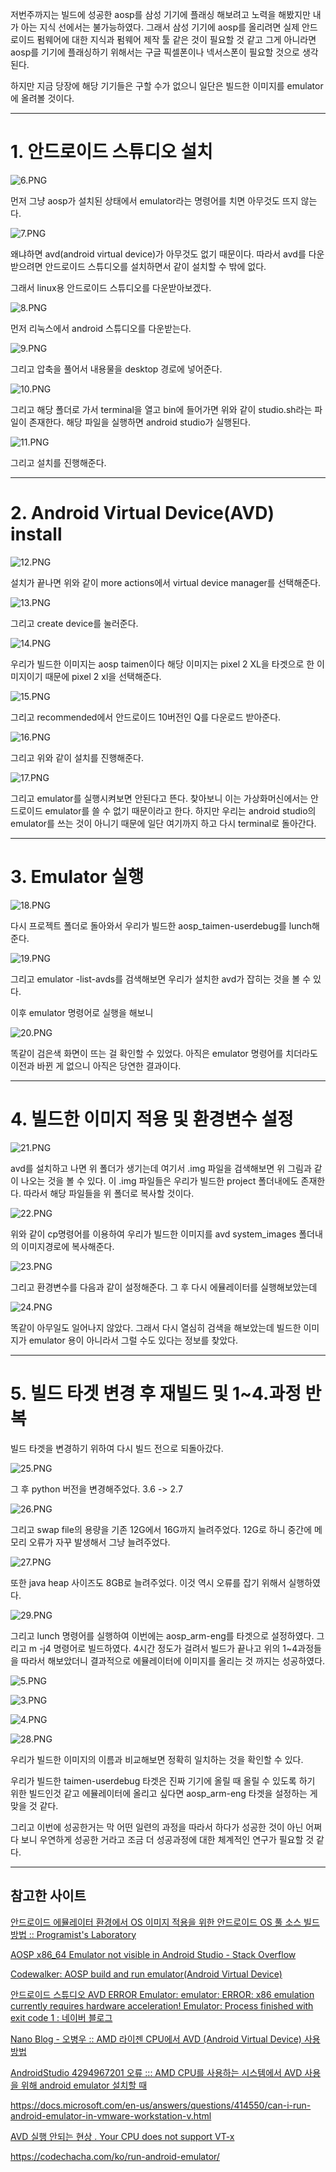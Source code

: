 저번주까지는 빌드에 성공한 aosp를 삼성 기기에 플래싱 해보려고 노력을 해봤지만 내가 아는 지식 선에서는 불가능하였다. 그래서 삼성 기기에 aosp를 올리려면 실제 안드로이드 펌웨어에 대한 지식과 펌웨어 제작 툴 같은 것이 필요할 것 같고 그게 아니라면 aosp를 기기에 플래싱하기 위해서는 구글 픽셀폰이나 넥서스폰이 필요할 것으로 생각된다.

하지만 지금 당장에 해당 기기들은 구할 수가 없으니 일단은 빌드한 이미지를 emulator에 올려볼 것이다.

---

# 1. 안드로이드 스튜디오 설치

![6.PNG](/assets/images/5/6.PNG)

먼저 그냥 aosp가 설치된 상태에서 emulator라는 명령어를 치면 아무것도 뜨지 않는다. 

![7.PNG](/assets/images/5/7.PNG)

왜냐하면 avd(android virtual device)가 아무것도 없기 때문이다. 따라서 avd를 다운받으려면 안드로이드 스튜디오를 설치하면서 같이 설치할 수 밖에 없다.

그래서 linux용 안드로이드 스튜디오를 다운받아보겠다.

![8.PNG](/assets/images/5/8.PNG)

먼저 리눅스에서 android 스튜디오를 다운받는다.

![9.PNG](/assets/images/5/9.PNG)

그리고 압축을 풀어서 내용물을 desktop 경로에 넣어준다.

![10.PNG](/assets/images/5/10.PNG)

그리고 해당 폴더로 가서 terminal을 열고 bin에 들어가면 위와 같이 studio.sh라는 파일이 존재한다. 해당 파일을 실행하면 android studio가 실행된다.

![11.PNG](/assets/images/5/11.PNG)

그리고 설치를 진행해준다.

---

# 2. Android Virtual Device(AVD) install

![12.PNG](/assets/images/5/12.PNG)

설치가 끝나면 위와 같이 more actions에서 virtual device manager를 선택해준다.

![13.PNG](/assets/images/5/13.PNG)

그리고 create device를 눌러준다.

![14.PNG](/assets/images/5/14.PNG)

우리가 빌드한 이미지는 aosp taimen이다 해당 이미지는 pixel 2 XL을 타겟으로 한 이미지이기 때문에 pixel 2 xl을 선택해준다.

![15.PNG](/assets/images/5/15.PNG)

그리고 recommended에서 안드로이드 10버전인 Q를 다운로드 받아준다.

![16.PNG](/assets/images/5/16.PNG)

그리고 위와 같이 설치를 진행해준다.

![17.PNG](/assets/images/5/17.PNG)

그리고 emulator를 실행시켜보면 안된다고 뜬다. 찾아보니 이는 가상화머신에서는 안드로이드 emulator를 쓸 수 없기 때문이라고 한다. 하지만 우리는 android studio의 emulator를 쓰는 것이 아니기 때문에 일단 여기까지 하고 다시 terminal로 돌아간다.

---

# 3. Emulator 실행

![18.PNG](/assets/images/5/18.PNG)

다시 프로젝트 폴더로 돌아와서 우리가 빌드한 aosp_taimen-userdebug를 lunch해준다.

![19.PNG](/assets/images/5/19.PNG)

그리고 emulator -list-avds를 검색해보면 우리가 설치한 avd가 잡히는 것을 볼 수 있다.

이후 emulator 명령어로 실행을 해보니

![20.PNG](/assets/images/5/20.PNG)

똑같이 검은색 화면이 뜨는 걸 확인할 수 있었다. 아직은 emulator 명령어를 치더라도 이전과 바뀐 게 없으니 아직은 당연한 결과이다.

---

# 4. 빌드한 이미지 적용 및 환경변수 설정

![21.PNG](/assets/images/5/21.PNG)

avd를 설치하고 나면 위 폴더가 생기는데 여기서 .img 파일을 검색해보면 위 그림과 같이 나오는 것을 볼 수 있다. 이 .img 파일들은 우리가 빌드한 project 폴더내에도 존재한다. 따라서 해당 파일들을 위 폴더로 복사할 것이다.

![22.PNG](/assets/images/5/22.PNG)

위와 같이 cp명령어를 이용하여 우리가 빌드한 이미지를 avd system_images 폴더내의 이미지경로에 복사해준다.

![23.PNG](/assets/images/5/23.PNG)

그리고 환경변수를 다음과 같이 설정해준다. 그 후 다시 에뮬레이터를 실행해보았는데

![24.PNG](/assets/images/5/24.PNG)

똑같이 아무일도 일어나지 않았다. 그래서 다시 열심히 검색을 해보았는데 빌드한 이미지가 emulator 용이 아니라서 그럴 수도 있다는 정보를 찾았다.

---

# 5. 빌드 타겟 변경 후 재빌드 및 1~4.과정 반복

빌드 타겟을 변경하기 위하여 다시 빌드 전으로 되돌아갔다.

![25.PNG](/assets/images/5/25.PNG)

그 후 python 버전을 변경해주었다. 3.6 -> 2.7

![26.PNG](/assets/images/5/26.PNG)

그리고 swap file의 용량을 기존 12G에서 16G까지 늘려주었다. 12G로 하니 중간에 메모리 오류가 자꾸 발생해서 그냥 늘려주었다.

![27.PNG](/assets/images/5/27.PNG)

또한 java heap 사이즈도 8GB로 늘려주었다. 이것 역시 오류를 잡기 위해서 실행하였다.

![29.PNG](/assets/images/5/29.PNG)

그리고 lunch 명령어를 실행하여 이번에는 aosp_arm-eng를 타겟으로 설정하였다. 그리고 m -j4 명령어로 빌드하였다. 4시간 정도가 걸려서 빌드가 끝나고 위의 1~4과정들을 따라서 해보았더니 결과적으로 에뮬레이터에 이미지를 올리는 것 까지는 성공하였다.

![5.PNG](/assets/images/5/5.PNG)

![3.PNG](/assets/images/5/3.PNG)

![4.PNG](/assets/images/5/4.PNG)

![28.PNG](/assets/images/5/28.PNG)

우리가 빌드한 이미지의 이름과 비교해보면 정확히 일치하는 것을 확인할 수 있다.

우리가 빌드한 taimen-userdebug 타겟은 진짜 기기에 올릴 때 올릴 수 있도록 하기 위한 빌드인것 같고 에뮬레이터에 올리고 싶다면 aosp_arm-eng 타겟을 설정하는 게 맞을 것 같다.

그리고 이번에 성공한거는 막 어떤 일련의 과정을 따라서 하다가 성공한 것이 아닌 어쩌다 보니 우연하게 성공한 거라고 조금 더 성공과정에 대한 체계적인 연구가 필요할 것 같다.

---

## **참고한 사이트**

[안드로이드 에뮬레이터 환경에서 OS 이미지 적용을 위한 안드로이드 OS 풀 소스 빌드 방법 :: Programist's Laboratory](https://programist.tistory.com/entry/%EC%95%88%EB%93%9C%EB%A1%9C%EC%9D%B4%EB%93%9C-%EC%97%90%EB%AE%AC%EB%A0%88%EC%9D%B4%ED%84%B0-%ED%99%98%EA%B2%BD%EC%97%90%EC%84%9C-OS-%EC%9D%B4%EB%AF%B8%EC%A7%80-%EC%A0%81%EC%9A%A9%EC%9D%84-%EC%9C%84%ED%95%9C-%EC%95%88%EB%93%9C%EB%A1%9C%EC%9D%B4%EB%93%9C-OS-%ED%92%80-%EC%86%8C%EC%8A%A4-%EB%B9%8C%EB%93%9C-%EB%B0%A9%EB%B2%95)

[AOSP x86_64 Emulator not visible in Android Studio - Stack Overflow](https://stackoverflow.com/questions/60035816/aosp-x86-64-emulator-not-visible-in-android-studio)

[Codewalker: AOSP build and run emulator(Android Virtual Device)](https://codewalkerster.blogspot.com/2013/12/aosp-build-and-run-emulatorandroid.html)

[안드로이드 스튜디오 AVD ERROR Emulator: emulator: ERROR: x86 emulation currently requires hardware acceleration! Emulator: Process finished with exit code 1 : 네이버 블로그](https://m.blog.naver.com/jd0909/221379212994)

[Nano Blog - 오병우 :: AMD 라이젠 CPU에서 AVD (Android Virtual Device) 사용 방법](https://bwoh.tistory.com/146)

[AndroidStudio 4294967201 오류 ::: AMD CPU를 사용하는 시스템에서 AVD 사용을 위해 android emulator 설치할 때](https://featherwing.tistory.com/79)

https://docs.microsoft.com/en-us/answers/questions/414550/can-i-run-android-emulator-in-vmware-workstation-v.html

[AVD 실행 안되는 현상 . Your CPU does not support VT-x](https://libero2m.tistory.com/39?category=986323)

https://codechacha.com/ko/run-android-emulator/
